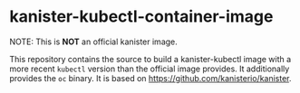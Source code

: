 # kanister-kubectl-container-image

NOTE: This is **NOT** an official kanister image.

This repository contains the source to build a kanister-kubectl image with a more recent `kubectl` version than the official image provides.
It additionally provides the `oc` binary.
It is based on <https://github.com/kanisterio/kanister>.
